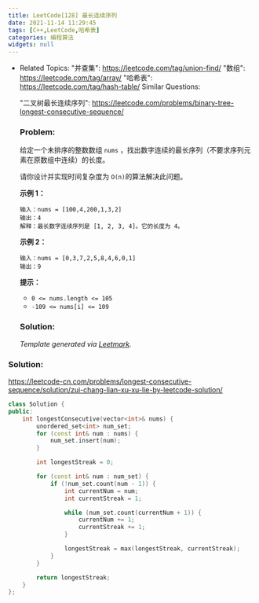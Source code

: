 ```yaml
---
title: LeetCode[128] 最长连续序列
date: 2021-11-14 11:29:45
tags: [C++,LeetCode,哈希表]
categories: 编程算法
widgets: null
---
```


- Related Topics:
    "并查集": https://leetcode.com/tag/union-find/
    "数组": https://leetcode.com/tag/array/
    "哈希表": https://leetcode.com/tag/hash-table/
  Similar Questions:

    "二叉树最长连续序列": https://leetcode.com/problems/binary-tree-longest-consecutive-sequence/

  ### Problem:

  给定一个未排序的整数数组 `nums` ，找出数字连续的最长序列（不要求序列元素在原数组中连续）的长度。

  请你设计并实现时间复杂度为 `O(n)`的算法解决此问题。

  **示例 1：**

  ```
  输入：nums = [100,4,200,1,3,2]
  输出：4
  解释：最长数字连续序列是 [1, 2, 3, 4]。它的长度为 4。
  ```

  **示例 2：**

  ```
  输入：nums = [0,3,7,2,5,8,4,6,0,1]
  输出：9
  ```

  **提示：**

  - `0 <= nums.length <= 105`
  - `-109 <= nums[i] <= 109`

  ### Solution:

  

  *Template generated via [Leetmark](https://github.com/crimx/crx-leetmark).*

<!--more-->

### Solution:

https://leetcode-cn.com/problems/longest-consecutive-sequence/solution/zui-chang-lian-xu-xu-lie-by-leetcode-solution/

```cpp
class Solution {
public:
    int longestConsecutive(vector<int>& nums) {
        unordered_set<int> num_set;
        for (const int& num : nums) {
            num_set.insert(num);
        }

        int longestStreak = 0;

        for (const int& num : num_set) {
            if (!num_set.count(num - 1)) {
                int currentNum = num;
                int currentStreak = 1;

                while (num_set.count(currentNum + 1)) {
                    currentNum += 1;
                    currentStreak += 1;
                }

                longestStreak = max(longestStreak, currentStreak);
            }
        }

        return longestStreak;           
    }
};
```